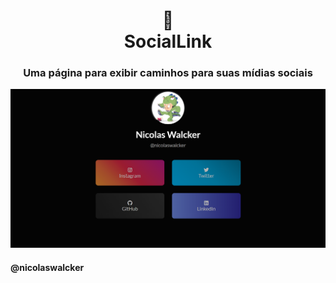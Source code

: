 <h1 align="center">
🔗<br>SocialLink
</h1>

<h3 align="center">Uma página para exibir caminhos para suas mídias sociais</h3>

![Imagem do resultado](/assets/sociallink.png)

<h4 align="left">@nicolaswalcker</h4>